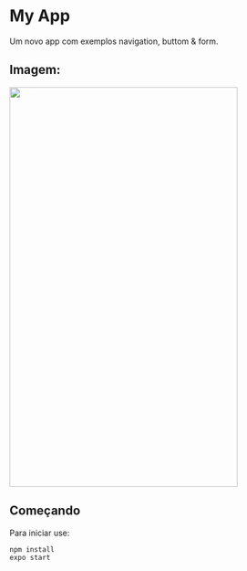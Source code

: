 # My App

Um novo app com exemplos navigation, buttom & form.
## Imagem:

<img src="https://i.imgur.com/YuHpiSc.png" width="400" height="700">

## Começando

Para iniciar use:

```
npm install
expo start
```

